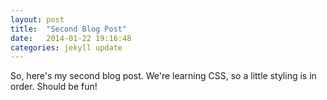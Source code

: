 ```yaml
---
layout: post
title:  "Second Blog Post"
date:   2014-01-22 19:16:48
categories: jekyll update
---
```


<p>So, here's my second blog post. We're learning CSS, so a little styling is in order. Should be fun!
</p>
